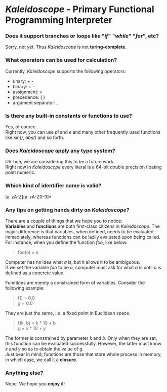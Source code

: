 # *Kaleidoscope* - Primary Functional Programming Interpreter

### Does it support branches or loops like "*if*" "*while*" "*for*", etc?
Sorry, not yet. Thus *Kaleidoscope* is not **turing-complete**.

### What operators can be used for calculation?
Currently, *Kaleidoscope* supports the following operators:
- unary: + -
- binary: + -
- assignment: =
- precedence: ( )
- argument separator: ,

### Is there any built-in constants or functions to use?
Yes, of cource.  
Right now, you can use *pi* and *e* and many other frequently used functions like *sin()*, *abs()* and so forth.

### Does *Kaleidoscope* apply any type system?
Uh-huh, we are considering this to be a future work.  
Right now in *Kaleidoscope* every literal is a 64-bit double precision floating point numeric.

### Which kind of identifier name is valid?
[a-zA-Z][a-zA-Z0-9]\*

### Any tips on getting hands dirty on *Kaleidoscope*?
There are a couple of things that we hope you to notice:  
**Variables** and **functions** are both first-class citizens in *Kaleidoscope*. The major difference is that variables, when defined, needs to be evaluated immediately, whereas functions can be lazily evaluated upon being called.  
For instance, when you define the function *foo*, like below:
> foo(a) = a  

Computer has no idea what *a* is, but it allows it to be ambiguous.  
If we set the variable *foo* to be *a*, computer must ask for what *a* is until *a* is defined as a concrete value.

Functions are merely a constrained form of variables. Consider the following example:
> f() = 0.0  
> g = 0.0  

They are just the same, i.e. a fixed point in Euclidean space.
> f(k, b) = k * 10 + b  
> g = x * 10 + y  

The former is constrained by parameter *k* and *b*. Only when they are set, this function can be evaluated successfully. However, the latter must know *x* and *y* so as to obtain the value of *g*.  
Just bear in mind, functions are those that store whole process in memory, in which case, we call it a **closure**.

### Anything else?
Nope. We hope you **enjoy** it!
